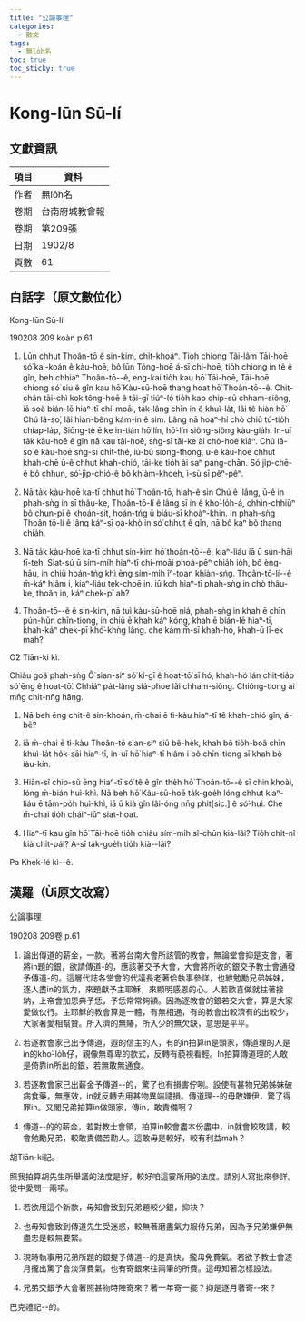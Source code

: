 ```yaml
---
title: "公論事理"
categories:
  - 散文
tags:
  - 無lo̍h名
toc: true
toc_sticky: true
---
```


# Kong-lūn Sū-lí

## 文獻資訊

| 項目 | 資料 |
|---|---|
| 作者 | 無lo̍h名 |
| 卷期 | 台南府城教會報 |
| 卷期 | 第209張 |
| 日期 | 1902/8 |
| 頁數 | 61 |

## 白話字（原文數位化）

Kong-lūn Sū-lí

190208 209 koàn p.61

1. Lūn chhut Thoân-tō ê sin-kim, chi̍t-khoáⁿ. Tio̍h chiong Tâi-lâm Tāi-hoē só͘ kai-koán ê kàu-hoē, bô lūn Tông-hoē á-sī chi-hoē, tio̍h chiong in tê ê gîn, beh chhiáⁿ Thoân-tō--ê, eng-kai tio̍h kau hō͘ Tāi-hoē, Tāi-hoē chiong só͘ siu ê gîn kau hō͘ Kàu-sū-hoē thang hoat hō͘ Thoân-tō--ê. Chit-chân tāi-chì kok tông-hoē ê tāi-gī tiúⁿ-ló tio̍h kap chip-sū chham-siông, iā soà bián-lē hiaⁿ-tī chí-moāi, ta̍k-lâng chīn in ê khuì-la̍t, lâi tê hiàn hō͘ Chú Iâ-so͘, lâi hián-bêng kám-in ê sim. Lâng nā hoaⁿ-hí chò chiū tú-tio̍h chiap-la̍p, Siōng-tè ē ke in-tián hō͘ lín, hō͘-lín siông-siông kàu-gia̍h. In-uī ta̍k kàu-hoē ê gîn nā kau tāi-hoē, sǹg-sī tāi-ke ài chò-hoé kiâⁿ. Chú Iâ-so͘ ê kàu-hoē sǹg-sī chi̍t-thé, iú-bû siong-thong, ū-ê kàu-hoē chhut khah-chē ū-ê chhut khah-chió, tāi-ke tio̍h ài saⁿ pang-chān. Só͘ ji̍p-chē-ê bô chhun, só͘-ji̍p-chió-ê bô khiàm-khoeh, ì-sù sī pêⁿ-pêⁿ.

2. Nā ta̍k kàu-hoē ka-tī chhut hō͘ Thoân-tō, hiah-ê sìn Chú ê  lâng, ū-ê in phah-sǹg in sī thâu-ke, Thoân-tō-lí ê lâng sī in ê kho͘-lo̍h-á, chhin-chhiūⁿ bô chun-pi ê khoán-sit, hoán-tńg ū biáu-sī khoàⁿ-khin. In phah-sǹg Thoân tō-lí ê lâng káⁿ-sī oá-khò in só͘ chhut ê gîn, nā bô káⁿ bô thang chia̍h.

3. Nā ta̍k kàu-hoē ka-tī chhut sin-kim hō͘ thoân-tō--ê, kiaⁿ-liáu iā ū sún-hāi tī-teh. Siat-sú ū sím-mi̍h hiaⁿ-tī chí-moāi phoà-pēⁿ chia̍h io̍h, bô èng-hāu, in chiū hoán-tńg khì ēng sím-mi̍h īⁿ-toan khiàn-sńg. Thoân-tō-lí--ê m̄-káⁿ hiâm i, kiaⁿ-liáu tek-choē in. iū koh hiaⁿ-tī phah-sǹg in chò thâu-ke, thoân in, káⁿ chek-pī ah?

4. Thoân-tō--ê ê sin-kim, nā tuì kàu-sū-hoē niá, phah-sǹg in khah ē chīn pún-hūn chīn-tiong, in chiū ē khah káⁿ kóng, khah ē bián-lē hiaⁿ-tī, khah-káⁿ chek-pī khó͘-khǹg lâng. che kám m̄-sī khah-hó, khah-ū lī-ek mah?

O͘2 Tiān-ki kì.

Chiàu goá phah-sǹg Ô͘ sian-siⁿ só͘ kí-gī ê hoat-tō͘ sī hó, khah-hó lán chit-tia̍p só͘ ēng ê hoat-tō͘. Chhiáⁿ pa̍t-lâng siá-phoe lâi chham-siông. Chiông-tiong ài mn̄g chi̍t-nn̄g hāng.

1. Nā beh ēng chit-ê sin-khoán, m̄-chai ē tì-kàu hiaⁿ-tī tê khah-chió gîn, á-bē?

2. iā m̄-chai ē tì-kàu Thoân-tō sian-siⁿ siū bê-he̍k, khah bô tio̍h-boâ chīn khuì-la̍t ho̍k-sāi hiaⁿ-tī, in-uī hō͘ hiaⁿ-tī hiâm i bô chīn-tiong sī khah bô iàu-kín.

3. Hiān-sî chip-sū ēng hiaⁿ-tī só͘ tê ê gîn the̍h hō͘ Thoân-tō--ê sī chin khoài, lóng m̄-bián huì-khì. Nā beh hō͘ Kàu-sū-hoē ta̍k-goe̍h lóng chhut kiaⁿ-liáu ē tām-po̍h huì-khì, iā ū kià gîn lâi-óng nn̄g phit[sic.] ê só͘-huì. Che m̄-chai tio̍h cháiⁿ-iūⁿ siat-hoat.

4. Hiaⁿ-tī kau gîn hō͘ Tāi-hoē tio̍h chiàu sím-mi̍h sî-chūn kià-lâi? Tio̍h chi̍t-nî kià chi̍t-pái? Á-sī ta̍k-goe̍h tio̍h kià--lâi?

Pa Khek-lé kì--ê.

## 漢羅（Ùi原文改寫）

公論事理

190208 209卷 p.61

1. 論出傳道的薪金，一款。著將台南大會所該管的教會，無論堂會抑是支會，著將in題的銀，欲請傳道-的，應該著交予大會，大會將所收的銀交予教士會通發予傳道-的。這層代誌各堂會的代議長老著佮執事參詳，也紲勉勵兄弟姊妹，逐人盡in的氣力，來題獻予主耶穌，來顯明感恩的心。人若歡喜做就拄著接納，上帝會加恩典予恁，予恁常常夠額。因為逐教會的銀若交大會，算是大家愛做伙行。主耶穌的教會算是一體，有無相通，有的教會出較濟有的出較少，大家著愛相幫贊。所入濟的無賰，所入少的無欠缺，意思是平平。

2. 若逐教會家己出予傳道，遐的信主的人，有的in拍算in是頭家，傳道理的人是in的kho͘-lo̍h仔，親像無尊卑的款式，反轉有藐視看輕。In拍算傳道理的人敢是倚靠in所出的銀，若無敢無通食。

3. 若逐教會家己出薪金予傳道--的，驚了也有損害佇咧。設使有甚物兄弟姊妹破病食藥，無應效，in就反轉去用甚物異端譴損。傳道理--的毋敢嫌伊，驚了得罪in。又閣兄弟拍算in做頭家，傳in，敢責備啊？

4. 傳道--的的薪金，若對教士會領，拍算in較會盡本份盡中，in就會較敢講，較會勉勵兄弟，較敢責備苦勸人。這敢毋是較好，較有利益mah？

胡Tiān-ki記。

照我拍算胡先生所舉議的法度是好，較好咱這霎所用的法度。請別人寫批來參詳。從中愛問一兩項。

1. 若欲用這个新款，毋知會致到兄弟題較少銀，抑袂？

2. 也毋知會致到傳道先生受迷惑，較無著磨盡氣力服侍兄弟，因為予兄弟嫌伊無盡忠是較無要緊。

3. 現時執事用兄弟所題的銀提予傳道--的是真快，攏毋免費氣。若欲予教士會逐月攏出驚了會淡薄費氣，也有寄銀來往兩筆的所費。這毋知著怎樣設法。

4. 兄弟交銀予大會著照甚物時陣寄來？著一年寄一擺？抑是逐月著寄--來？

巴克禮記--的。

